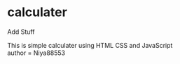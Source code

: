 # calculater
Add Stuff

This is simple calculater using HTML CSS and JavaScript
<br>
author = Niya88553
